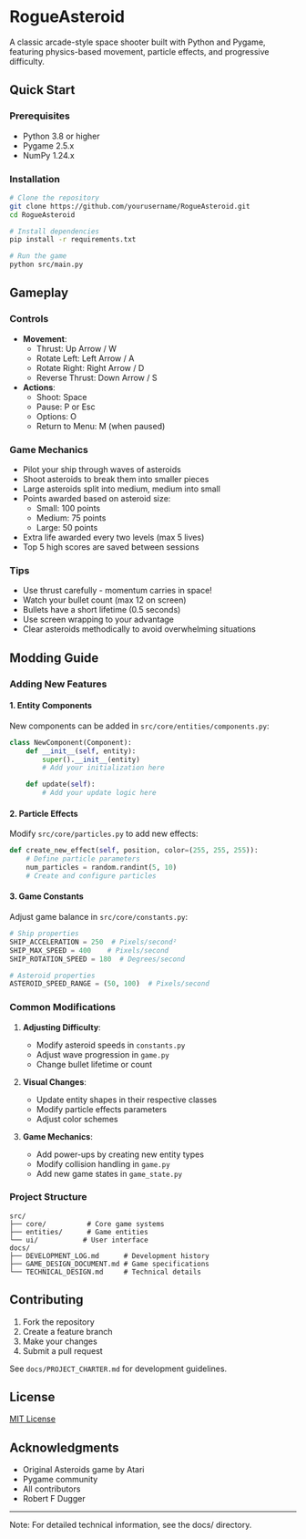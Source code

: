 # RogueAsteroid

A classic arcade-style space shooter built with Python and Pygame, featuring physics-based movement, particle effects, and progressive difficulty.

## Quick Start

### Prerequisites
- Python 3.8 or higher
- Pygame 2.5.x
- NumPy 1.24.x

### Installation
```bash
# Clone the repository
git clone https://github.com/yourusername/RogueAsteroid.git
cd RogueAsteroid

# Install dependencies
pip install -r requirements.txt

# Run the game
python src/main.py
```

## Gameplay

### Controls
- **Movement**:
  - Thrust: Up Arrow / W
  - Rotate Left: Left Arrow / A
  - Rotate Right: Right Arrow / D
  - Reverse Thrust: Down Arrow / S
- **Actions**:
  - Shoot: Space
  - Pause: P or Esc
  - Options: O
  - Return to Menu: M (when paused)

### Game Mechanics
- Pilot your ship through waves of asteroids
- Shoot asteroids to break them into smaller pieces
- Large asteroids split into medium, medium into small
- Points awarded based on asteroid size:
  - Small: 100 points
  - Medium: 75 points
  - Large: 50 points
- Extra life awarded every two levels (max 5 lives)
- Top 5 high scores are saved between sessions

### Tips
- Use thrust carefully - momentum carries in space!
- Watch your bullet count (max 12 on screen)
- Bullets have a short lifetime (0.5 seconds)
- Use screen wrapping to your advantage
- Clear asteroids methodically to avoid overwhelming situations

## Modding Guide

### Adding New Features

#### 1. Entity Components
New components can be added in `src/core/entities/components.py`:
```python
class NewComponent(Component):
    def __init__(self, entity):
        super().__init__(entity)
        # Add your initialization here

    def update(self):
        # Add your update logic here
```

#### 2. Particle Effects
Modify `src/core/particles.py` to add new effects:
```python
def create_new_effect(self, position, color=(255, 255, 255)):
    # Define particle parameters
    num_particles = random.randint(5, 10)
    # Create and configure particles
```

#### 3. Game Constants
Adjust game balance in `src/core/constants.py`:
```python
# Ship properties
SHIP_ACCELERATION = 250  # Pixels/second²
SHIP_MAX_SPEED = 400    # Pixels/second
SHIP_ROTATION_SPEED = 180  # Degrees/second

# Asteroid properties
ASTEROID_SPEED_RANGE = (50, 100)  # Pixels/second
```

### Common Modifications

1. **Adjusting Difficulty**:
   - Modify asteroid speeds in `constants.py`
   - Adjust wave progression in `game.py`
   - Change bullet lifetime or count

2. **Visual Changes**:
   - Update entity shapes in their respective classes
   - Modify particle effects parameters
   - Adjust color schemes

3. **Game Mechanics**:
   - Add power-ups by creating new entity types
   - Modify collision handling in `game.py`
   - Add new game states in `game_state.py`

### Project Structure
```
src/
├── core/          # Core game systems
├── entities/      # Game entities
└── ui/           # User interface
docs/
├── DEVELOPMENT_LOG.md      # Development history
├── GAME_DESIGN_DOCUMENT.md # Game specifications
└── TECHNICAL_DESIGN.md     # Technical details
```

## Contributing
1. Fork the repository
2. Create a feature branch
3. Make your changes
4. Submit a pull request

See `docs/PROJECT_CHARTER.md` for development guidelines.

## License
[MIT License](LICENSE)

## Acknowledgments
- Original Asteroids game by Atari
- Pygame community
- All contributors
- Robert F Dugger

---
Note: For detailed technical information, see the docs/ directory. 
